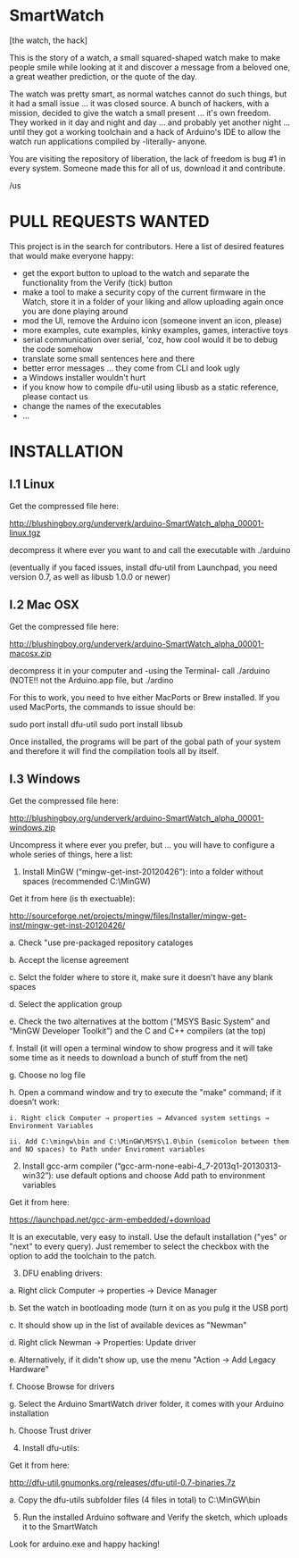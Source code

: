 SmartWatch
==========

[the watch, the hack]


This is the story of a watch, a small squared-shaped watch make to make people smile while looking at it and discover a message from a beloved one, a great weather prediction, or the quote of the day. 

The watch was pretty smart, as normal watches cannot do such things, but it had a small issue ... it was closed source. A bunch of hackers, with a mission, decided to give the watch a small present ... it's own freedom. They worked in it day and night and day ... and probably yet another night ... until they got a working toolchain and a hack of Arduino's IDE to allow the watch run applications compiled by -literally- anyone.

You are visiting the repository of liberation, the lack of freedom is bug #1 in every system. Someone made this for all of us, download it and contribute.

/us

PULL REQUESTS WANTED
====================

This project is in the search for contributors. Here a list of desired features that would make everyone happy:

- get the export button to upload to the watch and separate the functionality from the Verify (tick) button
- make a tool to make a security copy of the current firmware in the Watch, store it in a folder of your liking and allow uploading again once you are done playing around
- mod the UI, remove the Arduino icon (someone invent an icon, please)
- more examples, cute examples, kinky examples, games, interactive toys
- serial communication over serial, 'coz, how cool would it be to debug the code somehow
- translate some small sentences here and there
- better error messages ... they come from CLI and look ugly
- a Windows installer wouldn't hurt
- if you know how to compile dfu-util using libusb as a static reference, please contact us
- change the names of the executables
- ... 

INSTALLATION
============

I.1 Linux
---------

Get the compressed file here:

http://blushingboy.org/underverk/arduino-SmartWatch_alpha_00001-linux.tgz

decompress it where ever you want to and call the executable with ./arduino

(eventually if you faced issues, install dfu-util from Launchpad, you need version 0.7, as well as libusb 1.0.0 or newer)

I.2 Mac OSX
-----------

Get the compressed file here:

http://blushingboy.org/underverk/arduino-SmartWatch_alpha_00001-macosx.zip

decompress it in your computer and -using the Terminal- call ./arduino (NOTE!! not the Arduino.app file, but ./ardino

For this to work, you need to hve either MacPorts or Brew installed. If you used MacPorts, the commands to issue should be:

sudo port install dfu-util
sudo port install libsub

Once installed, the programs will be part of the gobal path of your system and therefore it will find the compilation tools all by itself.

I.3 Windows
-----------

Get the compressed file here:

http://blushingboy.org/underverk/arduino-SmartWatch_alpha_00001-windows.zip

Uncompress it where ever you prefer, but ... you will have to configure a whole series of things, here a list:

1. Install MinGW (“mingw-get-inst-20120426”): into a folder without spaces (recommended C:\MinGW)

  Get it from here (is th exectuable):
  
  http://sourceforge.net/projects/mingw/files/Installer/mingw-get-inst/mingw-get-inst-20120426/

  a. Check "use pre-packaged repository cataloges

  b. Accept the license agreement

  c. Selct the folder where to store it, make sure it doesn't have any blank spaces

  d. Select the application group


  e. Check the two alternatives at the bottom (“MSYS Basic System” and “MinGW Developer Toolkit”) and the C and C++ compilers (at the top)

  f. Install (it will open a terminal window to show progress and it will take some time as it needs to download a bunch of stuff from the net)

  g. Choose no log file

  h. Open a command window and try to execute the "make" command; if it doesn’t work:

    i. Right click Computer → properties → Advanced system settings → Environment Variables

    ii. Add C:\mingw\bin and C:\MinGW\MSYS\1.0\bin (semicolon between them and NO spaces) to Path under Enviroment variables

2. Install gcc-arm compiler (“gcc-arm-none-eabi-4_7-2013q1-20130313-win32”): use default options and choose Add path to environment variables

  Get it from here:
  
  https://launchpad.net/gcc-arm-embedded/+download
  
  It is an executable, very easy to install. Use the default installation ("yes" or "next" to every query). Just remember to select the checkbox with the option to add the toolchain to the patch.

3. DFU enabling drivers: 

  a. Right click Computer → properties → Device Manager

  b. Set the watch in bootloading mode (turn it on as you pulg it the USB port)

  c. It should show up in the list of available devices as "Newman"

  d. Right click Newman → Properties: Update driver
  
  e. Alternatively, if it didn't show up, use the menu "Action → Add Legacy Hardware"

  f. Choose Browse for drivers
  
  g. Select the Arduino SmartWatch driver folder, it comes with your Arduino installation

  h. Choose Trust driver 
  
4. Install dfu-utils:

  Get it from here:
  
  http://dfu-util.gnumonks.org/releases/dfu-util-0.7-binaries.7z

  a. Copy the dfu-utils subfolder files (4 files in total) to C:\MinGW\bin

5. Run the installed Arduino software and Verify the sketch, which uploads it to the SmartWatch


  Look for arduino.exe and happy hacking!

